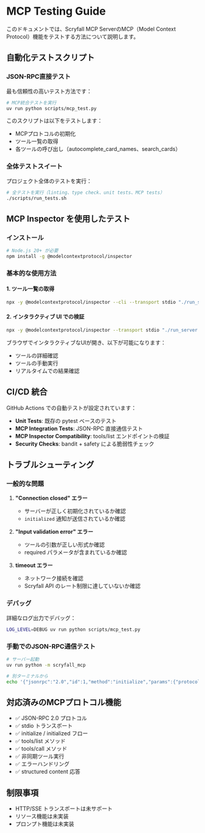 # MCP Testing Guide

このドキュメントでは、Scryfall MCP ServerのMCP（Model Context Protocol）機能をテストする方法について説明します。

## 自動化テストスクリプト

### JSON-RPC直接テスト

最も信頼性の高いテスト方法です：

```bash
# MCP統合テストを実行
uv run python scripts/mcp_test.py
```

このスクリプトは以下をテストします：
- MCPプロトコルの初期化
- ツール一覧の取得
- 各ツールの呼び出し（autocomplete_card_names、search_cards）

### 全体テストスイート

プロジェクト全体のテストを実行：

```bash
# 全テストを実行（linting、type check、unit tests、MCP tests）
./scripts/run_tests.sh
```

## MCP Inspector を使用したテスト

### インストール

```bash
# Node.js 20+ が必要
npm install -g @modelcontextprotocol/inspector
```

### 基本的な使用方法

#### 1. ツール一覧の取得

```bash
npx -y @modelcontextprotocol/inspector --cli --transport stdio "./run_server.sh" --method tools/list
```

#### 2. インタラクティブ UI での検証

```bash
npx -y @modelcontextprotocol/inspector --transport stdio "./run_server.sh"
```

ブラウザでインタラクティブなUIが開き、以下が可能になります：
- ツールの詳細確認
- ツールの手動実行
- リアルタイムでの結果確認

## CI/CD 統合

GitHub Actions での自動テストが設定されています：

- **Unit Tests**: 既存の pytest ベースのテスト
- **MCP Integration Tests**: JSON-RPC 直接通信テスト
- **MCP Inspector Compatibility**: tools/list エンドポイントの検証
- **Security Checks**: bandit + safety による脆弱性チェック

## トラブルシューティング

### 一般的な問題

1. **"Connection closed" エラー**
   - サーバーが正しく初期化されているか確認
   - `initialized` 通知が送信されているか確認

2. **"Input validation error" エラー**
   - ツールの引数が正しい形式か確認
   - required パラメータが含まれているか確認

3. **timeout エラー**
   - ネットワーク接続を確認
   - Scryfall API のレート制限に達していないか確認

### デバッグ

詳細なログ出力でデバッグ：

```bash
LOG_LEVEL=DEBUG uv run python scripts/mcp_test.py
```

### 手動でのJSON-RPC通信テスト

```bash
# サーバー起動
uv run python -m scryfall_mcp

# 別ターミナルから
echo '{"jsonrpc":"2.0","id":1,"method":"initialize","params":{"protocolVersion":"2024-11-05","capabilities":{},"clientInfo":{"name":"test","version":"1.0.0"}}}' | nc localhost 8080
```

## 対応済みのMCPプロトコル機能

- ✅ JSON-RPC 2.0 プロトコル
- ✅ stdio トランスポート
- ✅ initialize / initialized フロー
- ✅ tools/list メソッド
- ✅ tools/call メソッド
- ✅ 非同期ツール実行
- ✅ エラーハンドリング
- ✅ structured content 応答

## 制限事項

- HTTP/SSE トランスポートは未サポート
- リソース機能は未実装
- プロンプト機能は未実装